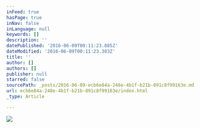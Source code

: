 ```yaml
---
inFeed: true
hasPage: true
inNav: false
inLanguage: null
keywords: []
description: ''
datePublished: '2016-06-09T00:11:23.885Z'
dateModified: '2016-06-09T00:11:23.383Z'
title: ''
author: []
authors: []
publisher: null
starred: false
sourcePath: _posts/2016-06-09-ecb6e84a-248e-4b1f-b21b-891c8f99163e.md
url: ecb6e84a-248e-4b1f-b21b-891c8f99163e/index.html
_type: Article

---
```

![](https://the-grid-user-content.s3-us-west-2.amazonaws.com/41a5ab3d-56e8-465c-9b12-32806ac465b1.png)